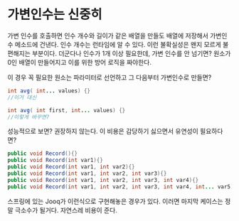 # 가변인수는 신중히

가변 인수를 호출하면 인수 개수와 길이가 같은 배열을 만들도 배열에 저장해서 가변인수 메소드에 건낸다. 인수 개수는 런타임에 알 수 있다. 이런 불확실성은 왠지 모르게
불편해지는 부분이다. 더군다나 인수가 1개 이상 필요한데, 가변 인수를 안 넘기면? 원소가 0인 배열이 만들어지고 이를 위한 방어 로직을 짜야한다.

이 경우 꼭 필요한 원소는 파라미터로 선언하고 그 다음부터 가변인수로 만들면?

```java
int avg( int... values) {}
//이거 대신

int avg( int first, int... values) {}
//이렇게 바꾸면?
```

성능적으로 보면? 권장하지 않는다. 이 비용은 감당하기 싫으면서 유연성이 필요하다면?

```java
public void Record(){}
public void Record(int var1){}
public void Record(int var1, int var2){}
public void Record(int var1, int var2, int var3){}
public void Record(int var1, int var2, int var3, int var4){}
public void Record(int var1, int var2, int var3, int var4, int... var5){}
```
스프링에 있는 Jooq가 이런식으로 구현해놓은 경우가 있다. 이러면 마지막 케이스는 정말 극소수가 될거다. 자연스레 비용이 준다.